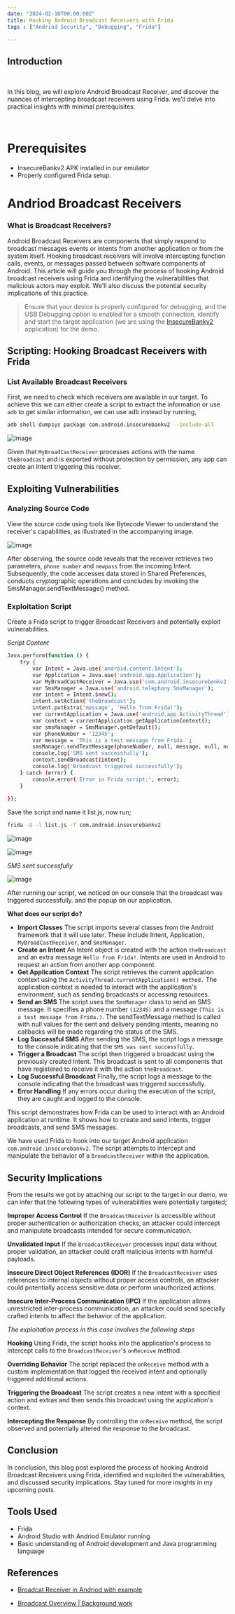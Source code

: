 ```yaml
---
date: "2024-02-10T00:00:00Z"
title: Hooking Android Broadcast Receivers with Frida
tags : ["Andriod Security", "Debugging", "Frida"]

---
```

## Introduction
<p>&nbsp;</p>

In this blog, we will explore Android Broadcast Receiver, and discover the nuances of intercepting broadcast receivers using Frida. we'll delve into practical insights with minimal prerequisites.

<p>&nbsp;</p>

# Prerequisites

- InsecureBankv2 APK installed in our emulator
- Properly configured Frida setup.

# Andriod Broadcast Receivers

### What is Broadcast Receivers?

Android Broadcast Receivers are components that simply respond to broadcast messages events or intents from another application or from the system itself. Hooking broadcast receivers will involve intercepting function calls, events, or messages passed between software components of Android. This article will guide you through the process of hooking Android broadcast receivers using Frida and identifying the vulnerabilities that malicious actors may exploit. We'll also discuss the potential security implications of this practice.

> Ensure that your device is properly configured for debugging, and the USB Debugging option is enabled for a smooth connection, identify and start the target application (we are using the
[InsecureBankv2](https://github.com/dineshshetty/Android-InsecureBankv2/blob/master/InsecureBankv2.apk) application) for the demo.

## Scripting: Hooking Broadcast Receivers with Frida

### List Available Broadcast Receivers

First, we need to check which receivers are available in our target. To achieve this we can either create a script to extract the information or use `adb` to get similar information, we can use adb instead by running, 

```bash
adb shell dumpsys package com.android.insecurebankv2 --include-all 
```

![image](/img/BR-Frida1/frida3-3.png)

Given that ``MyBroadCastReceiver`` processes actions with the name ``theBroadcast`` and is exported without protection by permission, any app can create an Intent triggering this receiver. 

## Exploiting Vulnerabilities

### Analyzing Source Code

View the source code using tools like Bytecode Viewer to understand the receiver's capabilities, as illustrated in the accompanying image.

![image](/img/BR-Frida1/frida3-4.png)

After observing, the source code reveals that the receiver retrieves two parameters, `phone number` and `newpass` from the incoming Intent. Subsequently, the code accesses data stored in Shared Preferences, conducts cryptographic operations and concludes by invoking the SmsManager.sendTextMessage() method.

### Exploitation Script 

Create a Frida script to trigger Broadcast Receivers and potentially exploit vulnerabilities.

*Script Content*

```bash
Java.perform(function () {
    try {
        var Intent = Java.use('android.content.Intent');
        var Application = Java.use('android.app.Application');
        var MyBroadCastReceiver = Java.use('com.android.insecurebankv2.MyBroadCastReceiver');
        var SmsManager = Java.use('android.telephony.SmsManager');
        var intent = Intent.$new();
        intent.setAction('theBroadcast');
        intent.putExtra('message', 'Hello from Frida!');
        var currentApplication = Java.use('android.app.ActivityThread').currentApplication();
        var context = currentApplication.getApplicationContext();
        var smsManager = SmsManager.getDefault();
        var phoneNumber = '12345';
        var message = 'This is a test message from Frida.';
        smsManager.sendTextMessage(phoneNumber, null, message, null, null);
        console.log('SMS sent successfully');
        context.sendBroadcast(intent);
        console.log('Broadcast triggered successfully');
    } catch (error) {
        console.error('Error in Frida script:', error);
    }
    
});

```

Save the script and name it list.js, now run;

```bash
frida -U -l list.js -f com.android.insecurebankv2
```

![image](/img/BR-Frida1/frida3-5.png)

![image](/img/BR-Frida1/frida3-6.png)

*SMS sent successfully*

![image](/img/BR-Frida1/frida3-7.png)

After running our script, we noticed on our console that the broadcast was triggered successfully. and the popup on our application. 

**What does our script do?**

- **Import Classes** The script imports several classes from the Android framework that it will use later. These include Intent, Application, `MyBroadCastReceiver`, and `SmsManager`.
- **Create an Intent** An Intent object is created with the action `theBroadcast` and an extra message `Hello from Frida!`. Intents are used in Android to request an action from another app component.
- **Get Application Context** The script retrieves the current application context using the `ActivityThread.currentApplication() method.` The application context is needed to interact with the application's environment, such as sending broadcasts or accessing resources.
- **Send an SMS** The script uses the `SmsManager` class to send an SMS message. It specifies a phone number `(12345)` and a message `(This is a test message from Frida.)`. The sendTextMessage method is called with null values for the sent and delivery pending intents, meaning no callbacks will be made regarding the status of the SMS.
- **Log Successful SMS** After sending the SMS, the script logs a message to the console indicating that the `SMS was sent successfully`.
- **Trigger a Broadcast** The script then triggered a broadcast using the previously created Intent. This broadcast is sent to all components that have registered to receive it with the action `theBroadcast`.
- **Log Successful Broadcast** Finally, the script logs a message to the console indicating that the broadcast was triggered successfully.
- **Error Handling** If any errors occur during the execution of the script, they are caught and logged to the console.

This script demonstrates how Frida can be used to interact with an Android application at runtime. It shows how to create and send intents, trigger broadcasts, and send SMS messages. 

We have used Frida to hook into our target Android application `com.android.insecurebankv2`. The script attempts to intercept and manipulate the behavior of a `BroadcastReceiver` within the application.

## Security Implications

From the results we got by attaching our script to the target in our demo, we can infer that the following types of vulnerabilities were potentially targeted;

**Improper Access Control** If the `BroadcastReceiver` is accessible without proper authentication or authorization checks, an attacker could intercept and manipulate broadcasts intended for secure communication.

**Unvalidated Input** If the `BroadcastReceiver` processes input data without proper validation, an attacker could craft malicious intents with harmful payloads.

**Insecure Direct Object References (IDOR)** If the `BroadcastReceiver` uses references to internal objects without proper access controls, an attacker could potentially access sensitive data or perform unauthorized actions.

**Insecure Inter-Process Communication (IPC)** If the application allows unrestricted inter-process communication, an attacker could send specially crafted intents to affect the behavior of the application.

*The exploitation process in this case involves the following steps*

**Hooking** Using Frida, the script hooks into the application's process to intercept calls to the `BroadcastReceiver`'s `onReceive` method.

**Overriding Behavior** The script replaced the `onReceive` method with a custom implementation that logged the received intent and optionally triggered additional actions.

**Triggering the Broadcast** The script creates a new intent with a specified action and extras and then sends this broadcast using the application's context.

**Intercepting the Response** By controlling the `onReceive` method, the script observed and potentially altered the response to the broadcast.

## Conclusion

In conclusion, this blog post explored the process of hooking Android Broadcast Receivers using Frida, identified and exploited the vulnerabilities, and discussed security implications. Stay tuned for more insights in my upcoming posts.

## Tools Used

- Frida
- Android Studio with Andriod Emulator running
- Basic understanding of Android development and Java programming language

## References

* [Broadcat Receiver in Andriod with example](https://www.geeksforgeeks.org/broadcast-receiver-in-android-with-example/)

* [Broadcast Overview | Background work](https://developer.android.com/develop/background-work/background-tasks/broadcasts#java/)


